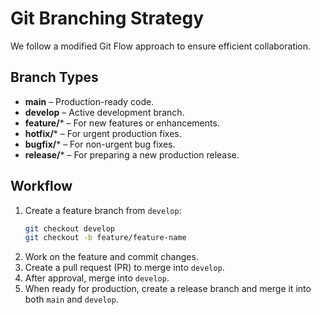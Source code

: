 # Git Branching Strategy

We follow a modified Git Flow approach to ensure efficient collaboration.

## Branch Types

- **main** – Production-ready code.
- **develop** – Active development branch.
- **feature/*** – For new features or enhancements.
- **hotfix/*** – For urgent production fixes.
- **bugfix/*** – For non-urgent bug fixes.
- **release/*** – For preparing a new production release.

## Workflow

1. Create a feature branch from `develop`:
   ```bash
   git checkout develop
   git checkout -b feature/feature-name
   ```
2. Work on the feature and commit changes.
3. Create a pull request (PR) to merge into `develop`.
4. After approval, merge into `develop`.
5. When ready for production, create a release branch and merge it into both `main` and `develop`.

